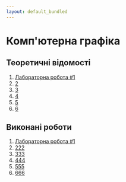 ```yaml
---
layout: default_bundled
---
```


# Комп'ютерна графіка

## Теоретичні відомості
1. [Лабораторна робота #1](info/lab-1.md)
2. [2]()
3. [3]()
4. [4]()
5. [5]()
6. [6]()

## Виконані роботи
1. [Лабораторна робота #1](sources/lab-1)
2. [222]()
3. [333]()
4. [444]()
5. [555]()
6. [666]()
